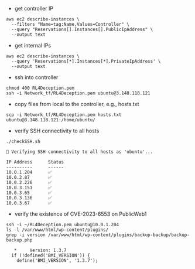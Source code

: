 - get controller IP
```
aws ec2 describe-instances \
  --filters "Name=tag:Name,Values=Controller" \
  --query "Reservations[].Instances[].PublicIpAddress" \
  --output text
```

- get internal IPs
```
aws ec2 describe-instances \
  --query 'Reservations[*].Instances[*].PrivateIpAddress' \
  --output text
```

- ssh into controller
```
chmod 400 RL4Deception.pem
ssh -i Network_tf/RL4Deception.pem ubuntu@3.148.118.121
```

- copy files from local to the controller, e.g., hosts.txt
```
scp -i Network_tf/RL4Deception.pem hosts.txt ubuntu@3.148.118.121:/home/ubuntu/
```

- verify SSH connectivity to all hosts
```
./checkSSH.sh 
```

```
📡 Verifying SSH connectivity to all hosts as 'ubuntu'...

IP Address      Status    
----------      ------    
10.0.1.204      ✅
10.0.2.87       ✅
10.0.2.226      ✅
10.0.3.151      ✅
10.0.3.65       ✅
10.0.3.136      ✅
10.0.3.67       ✅
```

- verify the existence of CVE-2023-6553 on PublicWeb1

```
ssh -i ~/RL4Deception.pem ubuntu@10.0.1.204
ls -l /var/www/html/wp-content/plugins/
grep -i version /var/www/html/wp-content/plugins/backup-backup/backup-backup.php
```

```
   *     Version: 1.3.7
  if (!defined('BMI_VERSION')) {
    define('BMI_VERSION', '1.3.7');
```

